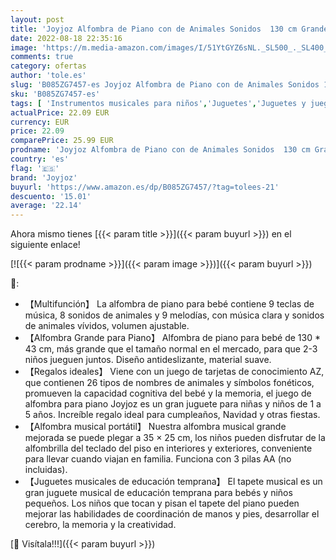 ```yaml
---
layout: post
title: 'Joyjoz Alfombra de Piano con de Animales Sonidos  130 cm Grande Alfombra de Baile  Educación Temprana Musical Juguetes para Bebés  Regalos para Niños y Niñas de 1 a 5 años'
date: 2022-08-18 22:35:16
image: 'https://m.media-amazon.com/images/I/51YtGYZ6sNL._SL500_._SL400_.jpg'
comments: true
category: ofertas
author: 'tole.es'
slug: 'B085ZG7457-es Joyjoz Alfombra de Piano con de Animales Sonidos 130 cm...'
sku: 'B085ZG7457-es'
tags: [ 'Instrumentos musicales para niños','Juguetes','Juguetes y juegos','Pianos para niños','bebés','joyjoz','🇪🇸', ]
actualPrice: 22.09 EUR
currency: EUR
price: 22.09
comparePrice: 25.99 EUR
prodname: 'Joyjoz Alfombra de Piano con de Animales Sonidos  130 cm Grande Alfombra de Baile  Educación Temprana Musical Juguetes para Bebés  Regalos para Niños y Niñas de 1 a 5 años'
country: 'es'
flag: '🇪🇸'
brand: 'Joyjoz'
buyurl: 'https://www.amazon.es/dp/B085ZG7457/?tag=tolees-21'
descuento: '15.01'
average: '22.14'
---
```


Ahora mismo tienes [{{< param title >}}]({{< param buyurl >}}) en el siguiente enlace!

[![{{< param prodname >}}]({{< param image >}})]({{< param buyurl >}})

🔎:

- 【Multifunción】 La alfombra de piano para bebé contiene 9 teclas de música, 8 sonidos de animales y 9 melodías, con música clara y sonidos de animales vívidos, volumen ajustable.
- 【Alfombra Grande para Piano】 Alfombra de piano para bebé de 130 * 43 cm, más grande que el tamaño normal en el mercado, para que 2-3 niños jueguen juntos. Diseño antideslizante, material suave.
- 【Regalos ideales】 Viene con un juego de tarjetas de conocimiento AZ, que contienen 26 tipos de nombres de animales y símbolos fonéticos, promueven la capacidad cognitiva del bebé y la memoria, el juego de alfombra para piano Joyjoz es un gran juguete para niñas y niños de 1 a 5 años. Increíble regalo ideal para cumpleaños, Navidad y otras fiestas.
- 【Alfombra musical portátil】 Nuestra alfombra musical grande mejorada se puede plegar a 35 × 25 cm, los niños pueden disfrutar de la alfombrilla del teclado del piso en interiores y exteriores, conveniente para llevar cuando viajan en familia. Funciona con 3 pilas AA (no incluidas).
- 【Juguetes musicales de educación temprana】 El tapete musical es un gran juguete musical de educación temprana para bebés y niños pequeños. Los niños que tocan y pisan el tapete del piano pueden mejorar las habilidades de coordinación de manos y pies, desarrollar el cerebro, la memoria y la creatividad.

[🛒 Visítala!!!]({{< param buyurl >}})
